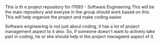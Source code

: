 This is th e project repository for IT693 - Software Engineering
This will be the main repository and everyoe in the group should work based on this. This will help organize the project and make coding easier.

Software engineering is not just about coding, it has a lot of project management aspect to it also. So, if someone doesn't want to actively take part in coding, he or she should help in the project manageent aspect of it. 
